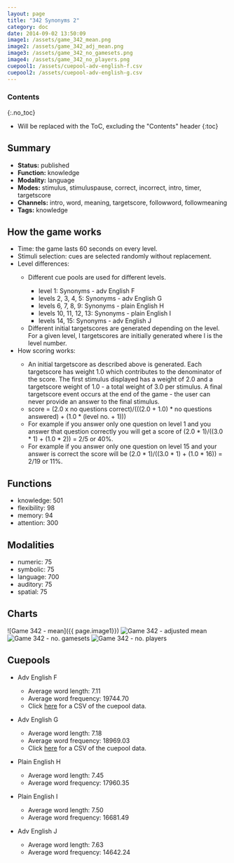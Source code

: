 ```yaml
---
layout: page
title: "342 Synonyms 2"
category: doc
date: 2014-09-02 13:50:09
image1: /assets/game_342_mean.png
image2: /assets/game_342_adj_mean.png
image3: /assets/game_342_no_gamesets.png
image4: /assets/game_342_no_players.png
cuepool1: /assets/cuepool-adv-english-f.csv
cuepool2: /assets/cuepool-adv-english-g.csv
---
```


### Contents
{:.no_toc}

* Will be replaced with the ToC, excluding the "Contents" header
{:toc}

## Summary
<p>
<ul>
<li><strong>Status:</strong> published</li>
<li><strong>Function:</strong> knowledge</li>
<li><strong>Modality:</strong> language</li>
<li><strong>Modes:</strong> stimulus, stimuluspause, correct, incorrect, intro, timer, targetscore</li>
<li><strong>Channels:</strong> intro, word, meaning, targetscore, followword, followmeaning</li>
<li><strong>Tags:</strong> knowledge</li>
</ul>
</p>

## How the game works
<p>
<ul>
<li>Time: the game lasts 60 seconds on every level.</li>
<li>Stimuli selection: cues are selected randomly without replacement. </li>
<li>Level differences: </li>
<ul>
<li>Different cue pools are used for different levels.</li>
<ul>
<li>level 1: Synonyms - adv English F</li>
<li>levels 2, 3, 4, 5: Synonyms - adv English G</li>
<li>levels 6, 7, 8, 9: Synonyms - plain English H</li>
<li>levels 10, 11, 12, 13: Synonyms - plain English I</li>
<li>levels 14, 15: Synonyms - adv English J</li>
</ul>
<li>Different initial targetscores are generated depending on the level. For a given level, l  targetscores are initially generated where l is the level number.</li>
</ul>
<li>How scoring works:</li>
<ul>
<li>An initial targetscore as described above is generated. Each targetscore has weight 1.0 which contributes to the denominator of the score. The first stimulus displayed has a weight of 2.0 and a targetscore weight of 1.0 - a total weight of 3.0 per stimulus. A final targetscore event occurs at the end of the game - the user can never provide an answer to the final stimulus. </li>
<li>score = (2.0 x no questions correct)/(((2.0 + 1.0)  * no questions answered) + (1.0 * (level no. + 1)))</li>
<li>For example if you answer only one question on level 1 and you answer that question correctly you will get a score of (2.0 * 1)/((3.0 * 1) + (1.0 * 2)) = 2/5 or 40%.</li>
<li>For example if you answer only one question on level 15 and your answer is correct the score will be (2.0 * 1)/((3.0 * 1) + (1.0 * 16)) = 2/19 or 11%.</li>
</ul>
</ul>
</p>

## Functions
<p>
<ul>
<li>knowledge: 501</li>
<li>flexibility: 98</li>
<li>memory: 94</li>
<li>attention: 300</li>
</ul>
</p>

## Modalities
<p>
<ul>
<li>numeric: 75</li>
<li>symbolic: 75</li>
<li>language: 700</li>
<li>auditory: 75</li>
<li>spatial: 75</li>
</ul>
</p>

## Charts
![Game 342 - mean]({{ page.image1}})
![Game 342 - adjusted mean]({{page.image2}})
![Game 342 - no. gamesets]({{page.image3}})
![Game 342 - no. players]({{page.image4}})

## Cuepools
<p>
<ul>
<li>Adv English F</li>
<ul>
<li>Average word length: 7.11</li>
<li>Average word frequency: 19744.70</li>
<li>Click <a href="{{ page.cuepool1 }}">here</a> for a CSV of the cuepool data.</li>
</ul>
</ul>
</p>

<p>
<ul>
<li>Adv English G</li>
<ul>
<li>Average word length: 7.18</li>
<li>Average word frequency: 18969.03</li>
<li>Click <a href="{{ page.cuepool2 }}">here</a> for a CSV of the cuepool data.</li>
</ul>
</ul>
</p>

<p>
<ul>
<li>Plain English H</li>
<ul>
<li>Average word length: 7.45</li>
<li>Average word frequency: 17960.35</li>
</ul>
</ul>
</p>

<p>
<ul>
<li>Plain English I</li>
<ul>
<li>Average word length: 7.50</li>
<li>Average word frequency: 16681.49</li>
</ul>
</ul>
</p>

<p>
<ul>
<li>Adv English J</li>
<ul>
<li>Average word length: 7.63</li>
<li>Average word frequency: 14642.24</li>
</ul>
</ul>
</p>


